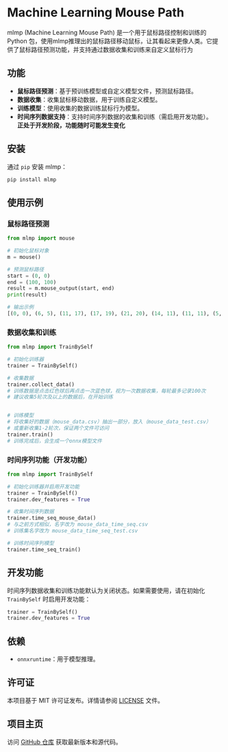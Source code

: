 # Machine Learning Mouse Path

mlmp (Machine Learning Mouse Path) 是一个用于鼠标路径控制和训练的 Python 包，使用mlmp推理出的鼠标路径移动鼠标，让其看起来更像人类。它提供了鼠标路径预测功能，并支持通过数据收集和训练来自定义鼠标行为

## 功能

- **鼠标路径预测**：基于预训练模型或自定义模型文件，预测鼠标路径。
- **数据收集**：收集鼠标移动数据，用于训练自定义模型。
- **训练模型**：使用收集的数据训练鼠标行为模型。
- **时间序列数据支持**：支持时间序列数据的收集和训练（需启用开发功能）。<BR> **正处于开发阶段，功能随时可能发生变化**

## 安装

通过 `pip` 安装 mlmp：

```bash
pip install mlmp
```

## 使用示例

### 鼠标路径预测

```python
from mlmp import mouse

# 初始化鼠标对象
m = mouse()

# 预测鼠标路径
start = (0, 0)
end = (100, 100)
result = m.mouse_output(start, end)
print(result)

# 输出示例
[(0, 0), (6, 5), (11, 17), (17, 19), (21, 20), (14, 11), (11, 11), (5, 4), (4, 3), (3, 5), (8, 5)]
```

### 数据收集和训练

```python
from mlmp import TrainBySelf

# 初始化训练器
trainer = TrainBySelf()

# 收集数据
trainer.collect_data()
# 训练数据是点击红色球后再点击一次蓝色球，视为一次数据收集，每轮最多记录100次
# 建议收集5轮次及以上的数据后，在开始训练


# 训练模型
# 将收集好的数据（mouse_data.csv）抽出一部分，放入（mouse_data_test.csv）
# 或重新收集1-2轮次，保证两个文件可访问
trainer.train()
# 训练完成后，会生成一个onnx模型文件
```

### 时间序列功能（开发功能）

```python
from mlmp import TrainBySelf

# 初始化训练器并启用开发功能
trainer = TrainBySelf()
trainer.dev_features = True

# 收集时间序列数据
trainer.time_seq_mouse_data()
# 与之前方式相似，名字改为 mouse_data_time_seq.csv
# 训练集名字改为 mouse_data_time_seq_test.csv

# 训练时间序列模型
trainer.time_seq_train()
```

## 开发功能

时间序列数据收集和训练功能默认为关闭状态。如果需要使用，请在初始化 `TrainBySelf` 时启用开发功能：

```python
trainer = TrainBySelf()
trainer.dev_features = True
```

## 依赖

- `onnxruntime`：用于模型推理。

## 许可证

本项目基于 MIT 许可证发布。详情请参阅 [LICENSE](LICENSE) 文件。

## 项目主页

访问 [GitHub 仓库](https://github.com/zaixia108/MLMousePath) 获取最新版本和源代码。